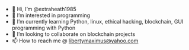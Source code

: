 - 👋 Hi, I’m @extraheath1985
- 👀 I’m interested in programming
- 🌱 I’m currently learning Python, linux, ethical hacking, blockchain, GUI programming with Python
- 💞️ I’m looking to collaborate on blockchain projects
- 📫 How to reach me @ libertymaximus@yahoo.com

<!---
extraheath1985/extraheath1985 is a ✨ special ✨ repository because its `README.md` (this file) appears on your GitHub profile.
You can click the Preview link to take a look at your changes.
--->
